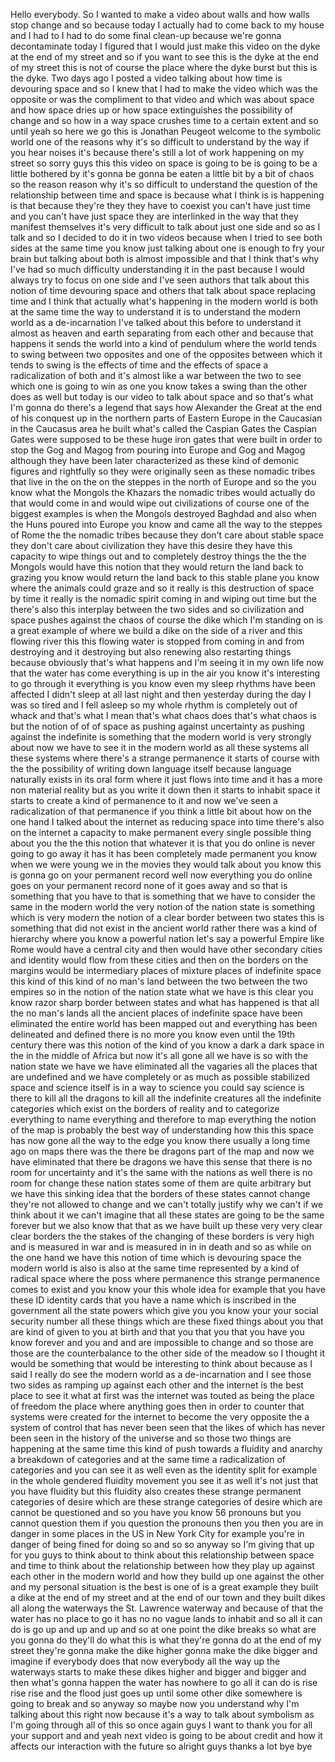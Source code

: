  Hello everybody. So I wanted to make a video about walls and how walls stop change and so because today I actually had to come back to my house and I had to I had to do some final clean-up because we're gonna decontaminate today I figured that I would just make this video on the dyke at the end of my street and so if you want to see this is the dyke at the end of my street this is not of course the place where the dyke burst but this is the dyke. Two days ago I posted a video talking about how time is devouring space and so I knew that I had to make the video which was the opposite or was the compliment to that video and which was about space and how space dries up or how space extinguishes the possibility of change and so how in a way space crushes time to a certain extent and so until yeah so here we go this is Jonathan Peugeot welcome to the symbolic world one of the reasons why it's so difficult to understand by the way if you hear noises it's because there's still a lot of work happening on my street so sorry guys this this video on space is going to be is going to be a little bothered by it's gonna be gonna be eaten a little bit by a bit of chaos so the reason reason why it's so difficult to understand the question of the relationship between time and space is because what I think is is happening is that because they're they they have to coexist you can't have just time and you can't have just space they are interlinked in the way that they manifest themselves it's very difficult to talk about just one side and so as I talk and so I decided to do it in two videos because when I tried to see both sides at the same time you know just talking about one is enough to fry your brain but talking about both is almost impossible and that I think that's why I've had so much difficulty understanding it in the past because I would always try to focus on one side and I've seen authors that talk about this notion of time devouring space and others that talk about space replacing time and I think that actually what's happening in the modern world is both at the same time the way to understand it is to understand the modern world as a de-incarnation I've talked about this before to understand it almost as heaven and earth separating from each other and because that happens it sends the world into a kind of pendulum where the world tends to swing between two opposites and one of the opposites between which it tends to swing is the effects of time and the effects of space a radicalization of both and it's almost like a war between the two to see which one is going to win as one you know takes a swing than the other does as well but today is our video to talk about space and so that's what I'm gonna do there's a legend that says how Alexander the Great at the end of his conquest up in the northern parts of Eastern Europe in the Caucasian in the Caucasus area he built what's called the Caspian Gates the Caspian Gates were supposed to be these huge iron gates that were built in order to stop the Gog and Magog from pouring into Europe and Gog and Magog although they have been later characterized as these kind of demonic figures and rightfully so they were originally seen as these nomadic tribes that live in the on the on the steppes in the north of Europe and so the you know what the Mongols the Khazars the nomadic tribes would actually do that would come in and would wipe out civilizations of course one of the biggest examples is when the Mongols destroyed Baghdad and also when the Huns poured into Europe you know and came all the way to the steppes of Rome the the nomadic tribes because they don't care about stable space they don't care about civilization they have this desire they have this capacity to wipe things out and to completely destroy things the the the Mongols would have this notion that they would return the land back to grazing you know would return the land back to this stable plane you know where the animals could graze and so it really is this destruction of space by time it really is the nomadic spirit coming in and wiping out time but the there's also this interplay between the two sides and so civilization and space pushes against the chaos of course the dike which I'm standing on is a great example of where we build a dike on the side of a river and this flowing river this this flowing water is stopped from coming in and from destroying and it destroying but also renewing also restarting things because obviously that's what happens and I'm seeing it in my own life now that the water has come everything is up in the air you know it's interesting to go through it everything is you know even my sleep rhythms have been affected I didn't sleep at all last night and then yesterday during the day I was so tired and I fell asleep so my whole rhythm is completely out of whack and that's what I mean that's what chaos does that's what chaos is but the notion of of of space as pushing against uncertainty as pushing against the indefinite is something that the modern world is very strongly about now we have to see it in the modern world as all these systems all these systems where there's a strange permanence it starts of course with the the possibility of writing down language itself because language naturally exists in its oral form where it just flows into time and it has a more non material reality but as you write it down then it starts to inhabit space it starts to create a kind of permanence to it and now we've seen a radicalization of that permanence if you think a little bit about how on the one hand I talked about the internet as reducing space into time there's also on the internet a capacity to make permanent every single possible thing about you the the this notion that whatever it is that you do online is never going to go away it has it has been completely made permanent you know when we were young we in the movies they would talk about you know this is gonna go on your permanent record well now everything you do online goes on your permanent record none of it goes away and so that is something that you have to that is something that we have to consider the same in the modern world the very notion of the nation state is something which is very modern the notion of a clear border between two states this is something that did not exist in the ancient world rather there was a kind of hierarchy where you know a powerful nation let's say a powerful Empire like Rome would have a central city and then would have other secondary cities and identity would flow from these cities and then on the borders on the margins would be intermediary places of mixture places of indefinite space this kind of this kind of no man's land between the two between the two empires so in the notion of the nation state what we have is this clear you know razor sharp border between states and what has happened is that all the no man's lands all the ancient places of indefinite space have been eliminated the entire world has been mapped out and everything has been delineated and defined there is no more you know even until the 19th century there was this notion of the kind of you know a dark a dark space in the in the middle of Africa but now it's all gone all we have is so with the nation state we have we have eliminated all the vagaries all the places that are undefined and we have completely or as much as possible stabilized space and science itself is in a way to science you could say science is there to kill all the dragons to kill all the indefinite creatures all the indefinite categories which exist on the borders of reality and to categorize everything to name everything and therefore to map everything the notion of the map is probably the best way of understanding how this this space has now gone all the way to the edge you know there usually a long time ago on maps there was the there be dragons part of the map and now we have eliminated that there be dragons we have this sense that there is no room for uncertainty and it's the same with the nations as well there is no room for change these nation states some of them are quite arbitrary but we have this sinking idea that the borders of these states cannot change they're not allowed to change and we can't totally justify why we can't if we think about it we can't imagine that all these states are going to be the same forever but we also know that that as we have built up these very very clear clear borders the the stakes of the changing of these borders is very high and is measured in war and is measured in in in death and so as while on the one hand we have this notion of time which is devouring space the modern world is also is also at the same time represented by a kind of radical space where the poss where permanence this strange permanence comes to exist and you know your this whole idea for example that you have these ID identity cards that you have a name which is inscribed in the government all the state powers which give you you know your your social security number all these things which are these fixed things about you that are kind of given to you at birth and that you that you that you have you know forever and you and and are impossible to change and so those are those are the counterbalance to the other side of the meadow so I thought it would be something that would be interesting to think about because as I said I really do see the modern world as a de-incarnation and I see those two sides as ramping up against each other and the internet is the best place to see it what at first was the internet was touted as being the place of freedom the place where anything goes then in order to counter that systems were created for the internet to become the very opposite the a system of control that has never been seen that the likes of which has never been seen in the history of the universe and so those two things are happening at the same time this kind of push towards a fluidity and anarchy a breakdown of categories and at the same time a radicalization of categories and you can see it as well even as the identity split for example in the whole gendered fluidity movement you see it as well it's not just that you have fluidity but this fluidity also creates these strange permanent categories of desire which are these strange categories of desire which are cannot be questioned and so you have you know 56 pronouns but you cannot question them if you question the pronouns then you then you are in danger in some places in the US in New York City for example you're in danger of being fined for doing so and so so anyway so I'm giving that up for you guys to think about to think about this relationship between space and time to think about the relationship between how they play up against each other in the modern world and how they build up one against the other and my personal situation is the best is one of is a great example they built a dike at the end of my street and at the end of our town and they built dikes all along the waterways the St. Lawrence waterway and because of that the water has no place to go it has no no vague lands to inhabit and so all it can do is go up and up and up and so at one point the dike breaks so what are you gonna do they'll do what this is what they're gonna do at the end of my street they're gonna make the dike higher gonna make the dike bigger and imagine if everybody does that now everybody all the way up the waterways starts to make these dikes higher and bigger and bigger and then what's gonna happen the water has nowhere to go all it can do is rise rise rise and the flood just goes up until some other dike somewhere is going to break and so anyway so maybe now you understand why I'm talking about this right now because it's a way to talk about symbolism as I'm going through all of this so once again guys I want to thank you for all your support and and yeah next video is going to be about credit and how it affects our interaction with the future so alright guys thanks a lot bye bye